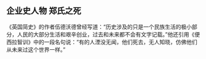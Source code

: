 ## 企业史人物 郑氏之死

《英国简史》的作者伍德沃德曾经写道：“历史涉及的只是一个民族生活的极小部分，人民的大部分生活和艰辛创业，过去和未来都不会有文字记载。”他还引用《便西拉智训》中的一段名句说：“有的人湮没无闻，他们死去，无人知晓，仿佛他们从未来过这个世界一样。”
